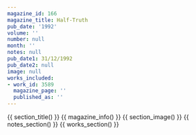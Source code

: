 ```yaml
---
magazine_id: 166
magazine_title: Half-Truth
pub_date: '1992'
volume: ''
number: null
month: ''
notes: null
pub_date1: 31/12/1992
pub_date2: null
image: null
works_included:
- work_id: 3589
  magazine_page: ''
  published_as: ''
---
```


{{ section_title() }}
{{ magazine_info() }}
{{ section_image() }}
{{ notes_section() }}
{{ works_section() }}
